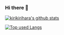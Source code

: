 ### Hi there 👋

<!-- リポジトリステータス -->
[![kirikirihara's github stats](https://github-readme-stats.vercel.app/api?username=kirikirihara&hide=contribs&count_private=true&show_icons=true&theme=synthwave)](https://github.com/kirikirihara/)

<!-- ソースコード統計 -->
[![Top used Langs](https://github-readme-stats.vercel.app/api/top-langs/?username=kirikirihara&layout=compact&theme=synthwave)](https://github.com/kirikirihara/)


<!--
**kirikirihara/kirikirihara** is a ✨ _special_ ✨ repository because its `README.md` (this file) appears on your GitHub profile.

Here are some ideas to get you started:

- 🔭 I’m currently working on ...
- 🌱 I’m currently learning ...
- 👯 I’m looking to collaborate on ...
- 🤔 I’m looking for help with ...
- 💬 Ask me about ...
- 📫 How to reach me: ...
- 😄 Pronouns: ...
- ⚡ Fun fact: ...
-->
